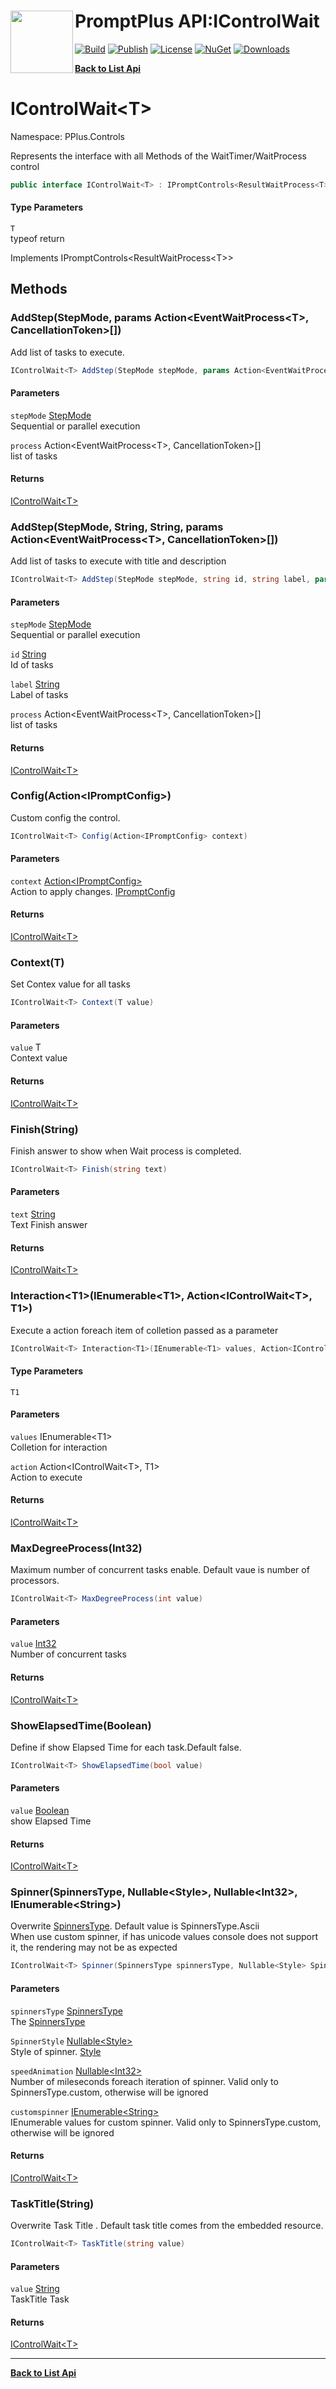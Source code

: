 # <img align="left" width="100" height="100" src="../images/icon.png">PromptPlus API:IControlWait<T> 

[![Build](https://github.com/FRACerqueira/PromptPlus/workflows/Build/badge.svg)](https://github.com/FRACerqueira/PromptPlus/actions/workflows/build.yml)
[![Publish](https://github.com/FRACerqueira/PromptPlus/actions/workflows/publish.yml/badge.svg)](https://github.com/FRACerqueira/PromptPlus/actions/workflows/publish.yml)
[![License](https://img.shields.io/badge/License-MIT-yellow.svg)](https://github.com/FRACerqueira/PromptPlus/blob/master/LICENSE)
[![NuGet](https://img.shields.io/nuget/v/PromptPlus)](https://www.nuget.org/packages/PromptPlus/)
[![Downloads](https://img.shields.io/nuget/dt/PromptPlus)](https://www.nuget.org/packages/PromptPlus/)

[**Back to List Api**](./apis.md)

# IControlWait&lt;T&gt;

Namespace: PPlus.Controls

Represents the interface with all Methods of the WaitTimer/WaitProcess control

```csharp
public interface IControlWait<T> : IPromptControls<ResultWaitProcess<T>>
```

#### Type Parameters

`T`<br>
typeof return

Implements IPromptControls&lt;ResultWaitProcess&lt;T&gt;&gt;

## Methods

### <a id="methods-addstep"/>**AddStep(StepMode, params Action&lt;EventWaitProcess&lt;T&gt;, CancellationToken&gt;[])**

Add list of tasks to execute.

```csharp
IControlWait<T> AddStep(StepMode stepMode, params Action<EventWaitProcess<T>, CancellationToken>[] process)
```

#### Parameters

`stepMode` [StepMode](./pplus.controls.stepmode.md)<br>
Sequential or parallel execution

`process` Action&lt;EventWaitProcess&lt;T&gt;, CancellationToken&gt;[]<br>
list of tasks

#### Returns

[IControlWait&lt;T&gt;](./pplus.controls.icontrolwait-1.md)

### <a id="methods-addstep"/>**AddStep(StepMode, String, String, params Action&lt;EventWaitProcess&lt;T&gt;, CancellationToken&gt;[])**

Add list of tasks to execute with title and description

```csharp
IControlWait<T> AddStep(StepMode stepMode, string id, string label, params Action<EventWaitProcess<T>, CancellationToken>[] process)
```

#### Parameters

`stepMode` [StepMode](./pplus.controls.stepmode.md)<br>
Sequential or parallel execution

`id` [String](https://docs.microsoft.com/en-us/dotnet/api/system.string)<br>
Id of tasks

`label` [String](https://docs.microsoft.com/en-us/dotnet/api/system.string)<br>
Label of tasks

`process` Action&lt;EventWaitProcess&lt;T&gt;, CancellationToken&gt;[]<br>
list of tasks

#### Returns

[IControlWait&lt;T&gt;](./pplus.controls.icontrolwait-1.md)

### <a id="methods-config"/>**Config(Action&lt;IPromptConfig&gt;)**

Custom config the control.

```csharp
IControlWait<T> Config(Action<IPromptConfig> context)
```

#### Parameters

`context` [Action&lt;IPromptConfig&gt;](https://docs.microsoft.com/en-us/dotnet/api/system.action-1)<br>
Action to apply changes. [IPromptConfig](./pplus.controls.ipromptconfig.md)

#### Returns

[IControlWait&lt;T&gt;](./pplus.controls.icontrolwait-1.md)

### <a id="methods-context"/>**Context(T)**

Set Contex value for all tasks

```csharp
IControlWait<T> Context(T value)
```

#### Parameters

`value` T<br>
Context value

#### Returns

[IControlWait&lt;T&gt;](./pplus.controls.icontrolwait-1.md)

### <a id="methods-finish"/>**Finish(String)**

Finish answer to show when Wait process is completed.

```csharp
IControlWait<T> Finish(string text)
```

#### Parameters

`text` [String](https://docs.microsoft.com/en-us/dotnet/api/system.string)<br>
Text Finish answer

#### Returns

[IControlWait&lt;T&gt;](./pplus.controls.icontrolwait-1.md)

### <a id="methods-interaction"/>**Interaction&lt;T1&gt;(IEnumerable&lt;T1&gt;, Action&lt;IControlWait&lt;T&gt;, T1&gt;)**

Execute a action foreach item of colletion passed as a parameter

```csharp
IControlWait<T> Interaction<T1>(IEnumerable<T1> values, Action<IControlWait<T>, T1> action)
```

#### Type Parameters

`T1`<br>

#### Parameters

`values` IEnumerable&lt;T1&gt;<br>
Colletion for interaction

`action` Action&lt;IControlWait&lt;T&gt;, T1&gt;<br>
Action to execute

#### Returns

[IControlWait&lt;T&gt;](./pplus.controls.icontrolwait-1.md)

### <a id="methods-maxdegreeprocess"/>**MaxDegreeProcess(Int32)**

Maximum number of concurrent tasks enable. Default vaue is number of processors.

```csharp
IControlWait<T> MaxDegreeProcess(int value)
```

#### Parameters

`value` [Int32](https://docs.microsoft.com/en-us/dotnet/api/system.int32)<br>
Number of concurrent tasks

#### Returns

[IControlWait&lt;T&gt;](./pplus.controls.icontrolwait-1.md)

### <a id="methods-showelapsedtime"/>**ShowElapsedTime(Boolean)**

Define if show Elapsed Time for each task.Default false.

```csharp
IControlWait<T> ShowElapsedTime(bool value)
```

#### Parameters

`value` [Boolean](https://docs.microsoft.com/en-us/dotnet/api/system.boolean)<br>
show Elapsed Time

#### Returns

[IControlWait&lt;T&gt;](./pplus.controls.icontrolwait-1.md)

### <a id="methods-spinner"/>**Spinner(SpinnersType, Nullable&lt;Style&gt;, Nullable&lt;Int32&gt;, IEnumerable&lt;String&gt;)**

Overwrite [SpinnersType](./pplus.controls.spinnerstype.md). Default value is SpinnersType.Ascii
 <br>When use custom spinner, if has unicode values console does not support it, the rendering may not be as expected

```csharp
IControlWait<T> Spinner(SpinnersType spinnersType, Nullable<Style> SpinnerStyle, Nullable<Int32> speedAnimation, IEnumerable<String> customspinner)
```

#### Parameters

`spinnersType` [SpinnersType](./pplus.controls.spinnerstype.md)<br>
The [SpinnersType](./pplus.controls.spinnerstype.md)

`SpinnerStyle` [Nullable&lt;Style&gt;](https://docs.microsoft.com/en-us/dotnet/api/system.nullable-1)<br>
Style of spinner. [Style](./pplus.style.md)

`speedAnimation` [Nullable&lt;Int32&gt;](https://docs.microsoft.com/en-us/dotnet/api/system.nullable-1)<br>
Number of mileseconds foreach iteration of spinner. Valid only to SpinnersType.custom, otherwise will be ignored

`customspinner` [IEnumerable&lt;String&gt;](https://docs.microsoft.com/en-us/dotnet/api/system.collections.generic.ienumerable-1)<br>
IEnumerable values for custom spinner. Valid only to SpinnersType.custom, otherwise will be ignored

#### Returns

[IControlWait&lt;T&gt;](./pplus.controls.icontrolwait-1.md)

### <a id="methods-tasktitle"/>**TaskTitle(String)**

Overwrite Task Title . Default task title comes from the embedded resource.

```csharp
IControlWait<T> TaskTitle(string value)
```

#### Parameters

`value` [String](https://docs.microsoft.com/en-us/dotnet/api/system.string)<br>
TaskTitle Task

#### Returns

[IControlWait&lt;T&gt;](./pplus.controls.icontrolwait-1.md)


- - -
[**Back to List Api**](./apis.md)
